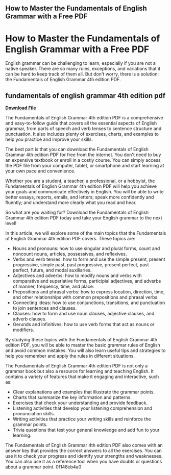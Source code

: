 ## How to Master the Fundamentals of English Grammar with a Free PDF

  
# How to Master the Fundamentals of English Grammar with a Free PDF
 
English grammar can be challenging to learn, especially if you are not a native speaker. There are so many rules, exceptions, and variations that it can be hard to keep track of them all. But don't worry, there is a solution: the Fundamentals of English Grammar 4th edition PDF.
 
## fundamentals of english grammar 4th edition pdf


[**Download File**](https://www.google.com/url?q=https%3A%2F%2Ftiurll.com%2F2tLwl6&sa=D&sntz=1&usg=AOvVaw1ONn_9I24snFhi4lizc6ce)

 
The Fundamentals of English Grammar 4th edition PDF is a comprehensive and easy-to-follow guide that covers all the essential aspects of English grammar, from parts of speech and verb tenses to sentence structure and punctuation. It also includes plenty of exercises, charts, and examples to help you practice and improve your skills.
 
The best part is that you can download the Fundamentals of English Grammar 4th edition PDF for free from the internet. You don't need to buy an expensive textbook or enroll in a costly course. You can simply access the PDF file from your computer, tablet, or smartphone and start learning at your own pace and convenience.
 
Whether you are a student, a teacher, a professional, or a hobbyist, the Fundamentals of English Grammar 4th edition PDF will help you achieve your goals and communicate effectively in English. You will be able to write better essays, reports, emails, and letters; speak more confidently and fluently; and understand more clearly what you read and hear.
 
So what are you waiting for? Download the Fundamentals of English Grammar 4th edition PDF today and take your English grammar to the next level!
  
In this article, we will explore some of the main topics that the Fundamentals of English Grammar 4th edition PDF covers. These topics are:
 
- Nouns and pronouns: how to use singular and plural forms, count and noncount nouns, articles, possessives, and reflexives.
- Verbs and verb tenses: how to form and use the simple present, present progressive, simple past, past progressive, present perfect, past perfect, future, and modal auxiliaries.
- Adjectives and adverbs: how to modify nouns and verbs with comparative and superlative forms, participial adjectives, and adverbs of manner, frequency, time, and place.
- Prepositions and phrasal verbs: how to express location, direction, time, and other relationships with common prepositions and phrasal verbs.
- Connecting ideas: how to use conjunctions, transitions, and punctuation to join sentences and clauses.
- Clauses: how to form and use noun clauses, adjective clauses, and adverb clauses.
- Gerunds and infinitives: how to use verb forms that act as nouns or modifiers.

By studying these topics with the Fundamentals of English Grammar 4th edition PDF, you will be able to master the basic grammar rules of English and avoid common mistakes. You will also learn useful tips and strategies to help you remember and apply the rules in different situations.
 
The Fundamentals of English Grammar 4th edition PDF is not only a grammar book but also a resource for learning and teaching English. It contains a variety of features that make it engaging and interactive, such as:

- Clear explanations and examples that illustrate the grammar points.
- Charts that summarize the key information and patterns.
- Exercises that check your understanding and provide feedback.
- Listening activities that develop your listening comprehension and pronunciation skills.
- Writing activities that practice your writing skills and reinforce the grammar points.
- Trivia questions that test your general knowledge and add fun to your learning.

The Fundamentals of English Grammar 4th edition PDF also comes with an answer key that provides the correct answers to all the exercises. You can use it to check your progress and identify your strengths and weaknesses. You can also use it as a reference tool when you have doubts or questions about a grammar point.
 0f148eb4a0
